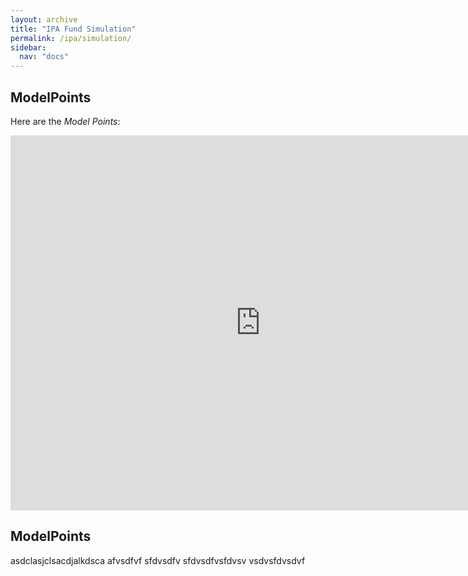 ```yaml
---
layout: archive
title: "IPA Fund Simulation"
permalink: /ipa/simulation/
sidebar:
  nav: "docs"
---
```


## ModelPoints  <a name="modelpoint"></a>

Here are the *Model Points*:

<iframe width="800" height="600" src="https://app.powerbi.com/view?r=eyJrIjoiMTRlMmFlY2QtMTkwZS00ODA1LWIzYzAtYzc1YTJlNWI2NzA1IiwidCI6IjY3ZGRhZjBiLTM5MGUtNDFkMy1iNDE1LTQ2MGU5M2NiYWFlNyIsImMiOjEwfQ%3D%3D" frameborder="0" allowFullScreen="true"></iframe>


## ModelPoints  <a name="algorithm"></a>

asdclasjclsacdjalkdsca
afvsdfvf
sfdvsdfv
sfdvsdfvsfdvsv
vsdvsfdvsdvf

